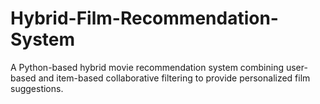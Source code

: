 # Hybrid-Film-Recommendation-System
A Python-based hybrid movie recommendation system combining user-based and item-based collaborative filtering to provide personalized film suggestions.
